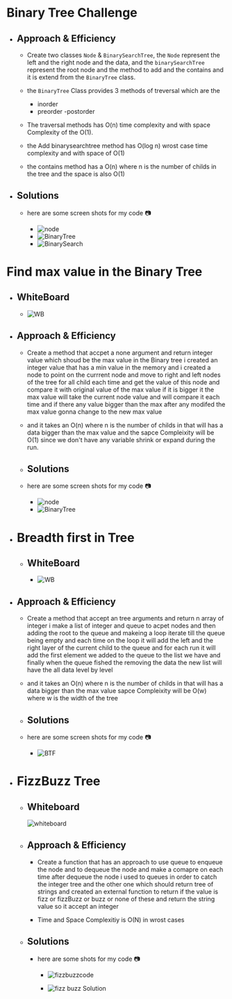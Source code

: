 # Binary Tree Challenge


- ## Approach & Efficiency

    - Create two classes `Node` & `BinarySearchTree`, the `Node` represent the left and the right node and the data,
	and the `binarySearchTree` represent the root node and the method to add and the contains and it is extend from the 
	`BinaryTree` class.

	- the `BinaryTree` Class provides 3 methods of treversal which are the 
    	
		- inorder
		- preorder
		-postorder

	 - The traversal methods has O(n) time complexity and with space Complexity of the O(1).

	 - the Add binarysearchtree method has O(log n) wrost case time complexity 
	 and with space of O(1) 
	 
	 - the contains method has a O(n) where n is the number of childs in the tree
	 and the space is also O(1)




- ## Solutions 

	- here are some screen shots for my code :camera:

		- ![node](./node.png)
		- ![BinaryTree](./binarytree.png)
		- ![BinarySearch](./binarysearch.png)


# Find max value in the Binary Tree

- ## WhiteBoard
    - ![WB](wb.jpg)

- ## Approach & Efficiency

	- Create a method that accpet a none argument and return integer value which shoud be the 
	max value in the Binary tree 
	i created an integer value that has a min value in the memory
	and i created a node to point on the currrent node and move to right and left nodes of the tree for all child
	each time and get the value of this node and compare it with original value of the max value 
	if it is bigger it the max value will take the current node value 
	and will compare it each time and if there any value bigger than the max after any modifed 
	the max value gonna change to the new max value 

	- and it takes an O(n) where n is the number of childs in that will has a data bigger than the max 
	value and the sapce Compleixity will be O(1) since we don't have any variable shrink or expand during the run.

	- ## Solutions 

	- here are some screen shots for my code :camera:

		- ![node](./node.png)
		- ![BinaryTree](./output.png)


- # Breadth first in Tree

	- ## WhiteBoard
        - ![WB](./wb2.jpg)



- ## Approach & Efficiency

	- Create a method that accept an tree arguments and return n array of integer 
	i make a list of integer and queue to acpet nodes and then adding the root to the 
	queue and makeing a loop iterate till the queue being empty 
	and each time on the loop it will add the left and the right layer of the current
	child to the queue and for each run it will add the first element we added to the 
	queue to the list we have
	and finally when the queue fished the removing the data 
	the new list will have the all data level by level 

	- and it takes an O(n) where n is the number of childs in that will has a data bigger than the max 
	value
	sapce Compleixity will be O(w) where w is the width of the tree 

	- ## Solutions 

	- here are some screen shots for my code :camera:

		- ![BTF](./BFcode.png)

- # FizzBuzz Tree

	- ## Whiteboard

		![whiteboard](./fizzbuzz.jpg)


	- ## Approach & Efficiency 

		- Create a function that has an approach to use queue to enqueue the node and to dequeue
		the node and make a comapre on each time after dequeue the node i used to queues in order
		to catch the integer tree and the other one which should return tree of strings 
		and created an external function to return if the value is fizz or fizzBuzz or buzz or none of these
		and return the string value so it accept an integer 

    	- Time and Space Complexitiy is O(N) in wrost cases 


	- ## Solutions

		- here are some shots for my code :camera:
			
			- ![fizzbuzzcode](./fizzBuzzCode.png)

			- ![fizz buzz Solution](./fizzbuzzsolution.png)